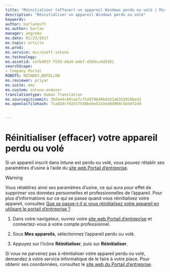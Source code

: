```yaml
---
title: "Réinitialiser (effacer) un appareil Windows perdu ou volé | Microsoft Docs"
description: "Réinitialiser un appareil Windows perdu ou volé"
keywords: 
author: barlanmsft
ms.author: barlan
manager: angrobe
ms.date: 01/23/2017
ms.topic: article
ms.prod: 
ms.service: microsoft-intune
ms.technology: 
ms.assetid: cefb485f-f555-4da9-b4bf-d569cc4d5581
searchScope:
- Company Portal
ROBOTS: NOINDEX,NOFOLLOW
ms.reviewer: priyar
ms.suite: ems
ms.custom: intune-enduser
translationtype: Human Translation
ms.sourcegitcommit: 3bda44c401ae7cf5dd796486d2d1a6332828bed1
ms.openlocfilehash: 71a02dcf8a557548bebe52a3ed8d908c5bddf249


---
```



# <a name="reset-erase-your-lost-or-stolen-device"></a>Réinitialiser (effacer) votre appareil perdu ou volé

Si un appareil inscrit dans Intune est perdu ou volé, vous pouvez rétablir ses paramètres d’usine à l’aide du [site web Portail d’entreprise](http://portal.manage.microsoft.com).


> [!WARNING]
> Vous rétablirez ainsi ses paramètres d’usine, ce qui aura pour effet de supprimer vos données personnelles et professionnelles de l’appareil. Pour plus d’informations sur ce qui se passe quand vous réinitialisez votre appareil, consultez [Que se passe-t-il si vous réinitialisez votre appareil en utilisant le portail d’entreprise ?](what-happens-if-you-reset-your-device-using-the-company-portal-windows.md)


1.  Dans votre navigateur, ouvrez votre [site web Portail d’entreprise](http://portal.manage.microsoft.com) et connectez-vous à votre compte professionnel.

2.  Sous **Mes appareils**, sélectionnez l’appareil perdu ou volé.

3.  Appuyez sur l’icône **Réinitialiser**, puis sur **Réinitialiser**.

Si vous ne parvenez pas à réinitialiser votre appareil perdu ou volé, demandez à votre service informatique de le faire à votre place. Pour obtenir ses coordonnées, consultez le [site web du Portail d’entreprise](http://portal.manage.microsoft.com).



<!--HONumber=Jan17_HO4-->


